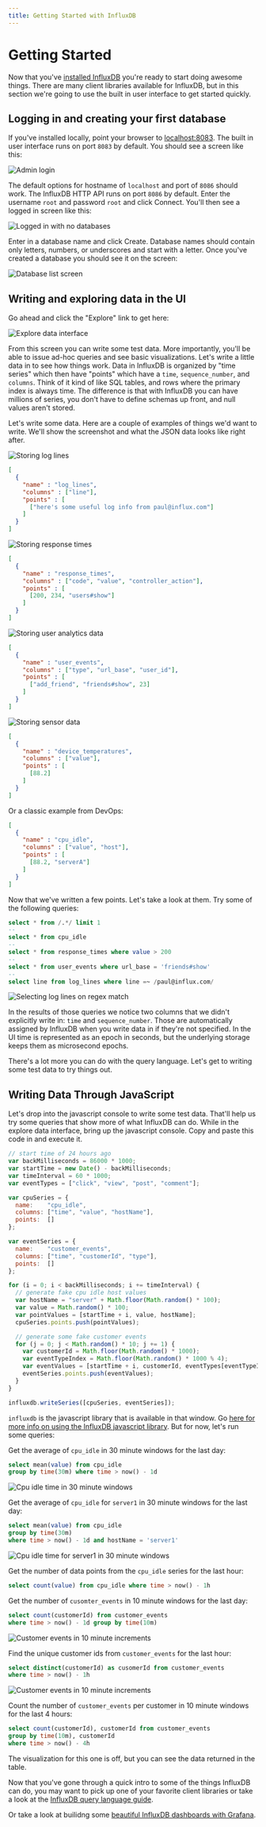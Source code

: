 ```yaml
---
title: Getting Started with InfluxDB
---
```


# Getting Started

Now that you've [installed InfluxDB](installation.html) you're ready to start doing awesome things. There are many client libraries available for InfluxDB, but in this section we're going to use the built in user interface to get started quickly.

## Logging in and creating your first database
If you've installed locally, point your browser to <a href="http://localhost:8083" target="_blank">localhost:8083</a>. The built in user interface runs on port `8083` by default. You should see a screen like this:

![Admin login](/images/docs/admin_login.png)

The default options for hostname of `localhost` and port of `8086` should work. The InfluxDB HTTP API runs on port `8086` by default. Enter the username `root` and password `root` and click Connect. You'll then see a logged in screen like this:

![Logged in with no databases](/images/docs/logged_in_no_databases.png)

Enter in a database name and click Create. Database names should contain only letters, numbers, or underscores and start with a letter. Once you've created a database you should see it on the screen:

![Database list screen](/images/docs/database_created.png)

## Writing and exploring data in the UI
Go ahead and click the "Explore" link to get here:

![Explore data interface](/images/docs/explore_screen.png)

From this screen you can write some test data. More importantly, you'll be able to issue ad-hoc queries and see basic visualizations. Let's write a little data in to see how things work. Data in InfluxDB is organized by "time series" which then have "points" which have a `time`, `sequence_number`, and `columns`. Think of it kind of like SQL tables, and rows where the primary index is always time. The difference is that with InfluxDB you can have millions of series, you don't have to define schemas up front, and null values aren't stored.

Let's write some data. Here are a couple of examples of things we'd want to write. We'll show the screenshot and what the JSON data looks like right after.

![Storing log lines](/images/docs/log_lines.png)

```json
[
  {
    "name" : "log_lines",
    "columns" : ["line"],
    "points" : [
      ["here's some useful log info from paul@influx.com"]
    ]
  }
]
```

![Storing response times](/images/docs/response_times.png)

```json
[
  {
    "name" : "response_times",
    "columns" : ["code", "value", "controller_action"],
    "points" : [
      [200, 234, "users#show"]
    ]
  }
]
```

![Storing user analytics data](/images/docs/user_events.png)

```json
[
  {
    "name" : "user_events",
    "columns" : ["type", "url_base", "user_id"],
    "points" : [
      ["add_friend", "friends#show", 23]
    ]
  }
]
```

![Storing sensor data](/images/docs/device_temperatures.png)

```json
[
  {
    "name" : "device_temperatures",
    "columns" : ["value"],
    "points" : [
      [88.2]
    ]
  }
]
```

Or a classic example from DevOps:

```json
[
  {
    "name" : "cpu_idle",
    "columns" : ["value", "host"],
    "points" : [
      [88.2, "serverA"]
    ]
  }
]
```

Now that we've written a few points. Let's take a look at them. Try some of the following queries:

```sql
select * from /.*/ limit 1
--
select * from cpu_idle
--
select * from response_times where value > 200
--
select * from user_events where url_base = 'friends#show'
--
select line from log_lines where line =~ /paul@influx.com/
```

![Selecting log lines on regex match](/images/docs/select_log_lines.png)

In the results of those queries we notice two columns that we didn't explicitly write in: `time` and `sequence_number`. Those are automatically assigned by InfluxDB when you write data in if they're not specified. In the UI time is represented as an epoch in seconds, but the underlying storage keeps them as microsecond epochs.

There's a lot more you can do with the query language. Let's get to writing some test data to try things out.


## Writing Data Through JavaScript

Let's drop into the javascript console to write some test data. That'll help us try some queries that show more of what InfluxDB can do. While in the explore data interface, bring up the javascript console. Copy and paste this code in and execute it.

```javascript
// start time of 24 hours ago
var backMilliseconds = 86000 * 1000;
var startTime = new Date() - backMilliseconds;
var timeInterval = 60 * 1000;
var eventTypes = ["click", "view", "post", "comment"];

var cpuSeries = {
  name:    "cpu_idle",
  columns: ["time", "value", "hostName"],
  points:  []
};

var eventSeries = {
  name:    "customer_events",
  columns: ["time", "customerId", "type"],
  points:  []
};

for (i = 0; i < backMilliseconds; i += timeInterval) {
  // generate fake cpu idle host values
  var hostName = "server" + Math.floor(Math.random() * 100);
  var value = Math.random() * 100;
  var pointValues = [startTime + i, value, hostName];
  cpuSeries.points.push(pointValues);

  // generate some fake customer events
  for (j = 0; j < Math.random() * 10; j += 1) {
    var customerId = Math.floor(Math.random() * 1000);
    var eventTypeIndex = Math.floor(Math.random() * 1000 % 4);
    var eventValues = [startTime + i, customerId, eventTypes[eventTypeIndex]];
    eventSeries.points.push(eventValues);
  }
}

influxdb.writeSeries([cpuSeries, eventSeries]);
```

`influxdb` is the javascript library that is available in that window. Go [here for more info on using the InfluxDB javascript library](client_libraries/javascript.html). But for now, let's run some queries:

Get the average of `cpu_idle` in 30 minute windows for the last day:

```sql
select mean(value) from cpu_idle 
group by time(30m) where time > now() - 1d
```

![Cpu idle time in 30 minute windows](/images/docs/cpu_idle_mean_group_by.png)

Get the average of `cpu_idle` for `server1` in 30 minute windows for the last day:

```sql
select mean(value) from cpu_idle 
group by time(30m) 
where time > now() - 1d and hostName = 'server1'
```

![Cpu idle time for server1 in 30 minute windows](/images/docs/cpu_idle_mean_group_by_where_server.png)

Get the number of data points from the `cpu_idle` series for the last hour:

```sql
select count(value) from cpu_idle where time > now() - 1h
```

Get the number of `cusomter_events` in 10 minute windows for the last day:

```sql
select count(customerId) from customer_events 
where time > now() - 1d group by time(10m)
```

![Customer events in 10 minute increments](/images/docs/customer_events_count_10m.png)

Find the unique customer ids from `customer_events` for the last hour:

```sql
select distinct(customerId) as cusomerId from customer_events 
where time > now() - 1h
```

![Customer events in 10 minute increments](/images/docs/customer_events_distinct.png)

Count the number of `customer_events` per customer in 10 minute windows for the last 4 hours:

```sql
select count(customerId), customerId from customer_events
group by time(10m), customerId
where time > now() - 4h
```

The visualization for this one is off, but you can see the data returned in the table.

Now that you've gone through a quick intro to some of the things InfluxDB can do, you may want to pick up one of your favorite client libraries or take a look at the [InfluxDB query language guide](../api/query_language.html).

Or take a look at builidng some [beautiful InfluxDB dashboards with Grafana](../ui/grafana.html).